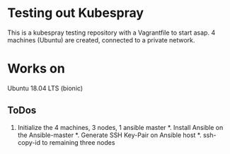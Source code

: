 # Testing out Kubespray
This is a kubespray testing repository with a Vagrantfile to start asap.
4 machines (Ubuntu) are created, connected to a private network.

# Works on
Ubuntu 18.04 LTS (bionic)

## ToDos
1. Initialize the 4 machines, 3 nodes, 1 ansible master
*. Install Ansible on the Ansible-master
*. Generate SSH Key-Pair on Ansible host
*. ssh-copy-id to remaining three nodes